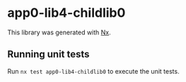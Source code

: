 # app0-lib4-childlib0

This library was generated with [Nx](https://nx.dev).

## Running unit tests

Run `nx test app0-lib4-childlib0` to execute the unit tests.
